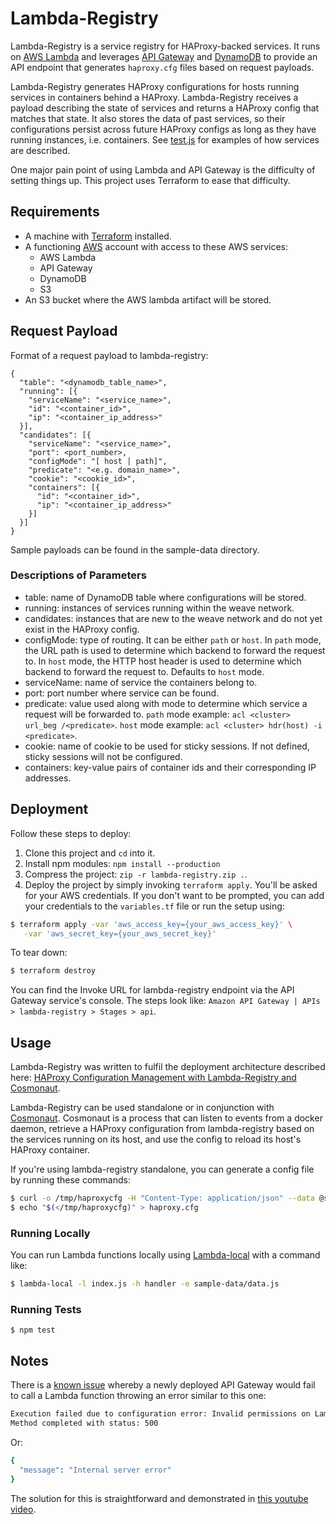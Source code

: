 # Lambda-Registry

Lambda-Registry is a service registry for HAProxy-backed services. It runs on [AWS Lambda](https://aws.amazon.com/lambda/) and leverages [API Gateway](https://aws.amazon.com/api-gateway/) and [DynamoDB](https://aws.amazon.com/dynamodb/) to provide an API endpoint that generates `haproxy.cfg` files based on request payloads.

Lambda-Registry generates HAProxy configurations for hosts running services in containers behind a HAProxy. Lambda-Registry receives a payload describing the state of services and returns a HAProxy config that matches that state. It also stores the data of past services, so their configurations persist across future HAProxy configs as long as they have running instances, i.e. containers. See [test.js](https://github.com/shuaibiyy/lambda-registry/blob/master/test.js) for examples of how services are described.

One major pain point of using Lambda and API Gateway is the difficulty of setting things up. This project uses Terraform to ease that difficulty.

## Requirements

* A machine with [Terraform](https://www.terraform.io/) installed.
* A functioning [AWS](https://aws.amazon.com/) account with access to these AWS services:
  * AWS Lambda
  * API Gateway
  * DynamoDB
  * S3
* An S3 bucket where the AWS lambda artifact will be stored.

## Request Payload

Format of a request payload to lambda-registry:

    {
      "table": "<dynamodb_table_name>",
      "running": [{
        "serviceName": "<service_name>",
        "id": "<container_id>",
        "ip": "<container_ip_address>"
      }],
      "candidates": [{
        "serviceName": "<service_name>",
        "port": <port_number>,
        "configMode": "[ host | path]",
        "predicate": "<e.g. domain_name>",
        "cookie": "<cookie_id>",
        "containers": [{
          "id": "<container_id>",
          "ip": "<container_ip_address>"
        }]
      }]
    }
Sample payloads can be found in the sample-data directory.

### Descriptions of Parameters

- table: name of DynamoDB table where configurations will be stored.
- running: instances of services running within the weave network.
- candidates: instances that are new to the weave network and do not yet exist in the HAProxy config.
- configMode: type of routing. It can be either `path` or `host`.
           In `path` mode, the URL path is used to determine which backend to forward the request to.
           In `host` mode, the HTTP host header is used to determine which backend to forward the request to.
           Defaults to `host` mode.
- serviceName: name of service the containers belong to.
- port: port number where service can be found.
- predicate: value used along with mode to determine which service a request will be forwarded to.
                `path` mode example: `acl <cluster> url_beg /<predicate>`.
                `host` mode example: `acl <cluster> hdr(host) -i <predicate>`.
- cookie: name of cookie to be used for sticky sessions. If not defined, sticky sessions will not be configured.
- containers: key-value pairs of container ids and their corresponding IP addresses.

## Deployment

Follow these steps to deploy:

1. Clone this project and `cd` into it.
2. Install npm modules: `npm install --production`
3. Compress the project: `zip -r lambda-registry.zip .`.
4. Deploy the project by simply invoking `terraform apply`. You'll be asked for your AWS credentials. If you don't want to be prompted, you can add your credentials to the `variables.tf` file or run the setup using:
```bash
$ terraform apply -var 'aws_access_key={your_aws_access_key}' \
   -var 'aws_secret_key={your_aws_secret_key}'
```

To tear down:
```bash
$ terraform destroy
```

You can find the Invoke URL for lambda-registry endpoint via the API Gateway service's console. The steps look like: `Amazon API Gateway | APIs > lambda-registry > Stages > api`.

## Usage

Lambda-Registry was written to fulfil the deployment architecture described here: [HAProxy Configuration Management with Lambda-Registry and Cosmonaut](https://shuaib.me/haproxy-config-mgmt-lambda-registry-cosmonaut/).


Lambda-Registry can be used standalone or in conjunction with [Cosmonaut](https://github.com/shuaibiyy/cosmonaut). Cosmonaut is a process that can listen to events from a docker daemon, retrieve a HAProxy configuration from lambda-registry based on the services running on its host, and use the config to reload its host's HAProxy container.

If you're using lambda-registry standalone, you can generate a config file by running these commands:
```bash
$ curl -o /tmp/haproxycfg -H "Content-Type: application/json" --data @sample-data/data.json <invoke_url>/generate
$ echo "$(</tmp/haproxycfg)" > haproxy.cfg
```

### Running Locally

You can run Lambda functions locally using [Lambda-local](https://github.com/ashiina/lambda-local) with a command like:
```bash
$ lambda-local -l index.js -h handler -e sample-data/data.js
```

### Running Tests

```
$ npm test
```

## Notes

There is a [known issue](https://forums.aws.amazon.com/message.jspa?messageID=678324) whereby a newly deployed API Gateway would fail to call a Lambda function throwing an error similar to this one:
```bash
Execution failed due to configuration error: Invalid permissions on Lambda function
Method completed with status: 500
```
Or:
```bash
{
  "message": "Internal server error"
}
```
The solution for this is straightforward and demonstrated in [this youtube video](https://www.youtube.com/watch?v=H4LM_jw5zzs).

